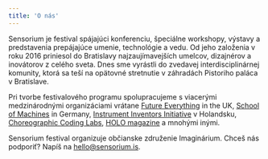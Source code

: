 ```yaml
---
title: 'O nás'
---
```


Sensorium je festival spájajúci konferenciu, špeciálne workshopy, výstavy a predstavenia prepájajúce umenie, technológie a vedu. Od jeho založenia v roku 2016 priniesol do Bratislavy najzaujímavejších umelcov, dizajnérov a inovátorov z celého sveta. Dnes sme vyrástli do zvedavej interdisciplinárnej komunity, ktorá sa teší na opätovné stretnutie v záhradách Pistoriho paláca v Bratislave.


Pri tvorbe festivalového programu spolupracujeme s viacerými medzinárodnými organizáciami vrátane [Future Everything](http://futureeverything.org/) in the UK, [School of Machines](http://www.schoolofma.org) in Germany, [Instrument Inventors Initiative](https://instrumentinventors.org) v Holandsku, [Choreographic Coding Labs](http://choreographiccoding.org), [HOLO magazine](http://holo-magazine.com) a mnohými inými.

Sensorium festival organizuje občianske združenie Imaginárium. Chceš nás podporiť? Napíš na hello@sensorium.is.
